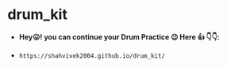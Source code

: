 # drum_kit
* **Hey😛! you can continue your Drum Practice 😉 Here 👍  👇👇:**
* ```sh
  https://shahvivek2004.github.io/drum_kit/
  ```
